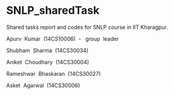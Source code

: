 # SNLP_sharedTask
Shared tasks report and codes for SNLP course in IIT Kharagpur.


Apurv​ ​ Kumar​ ​ (14CS10006)​ ​ - ​ ​ group​ ​ leader

Shubham​ ​ Sharma​ ​ (14CS30034)

Aniket​ ​ Choudhary​ ​ (14CS30004)

Rameshwar​ ​ Bhaskaran​ ​ (14CS30027)

Asket​ ​ Agarwal​ ​ (14CS30006)
